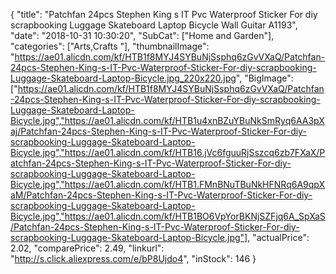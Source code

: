 {
	"title": "Patchfan 24pcs Stephen King s IT Pvc Waterproof Sticker For diy scrapbooking Luggage Skateboard Laptop Bicycle Wall Guitar A1193",
	"date": "2018-10-31 10:30:20",
	"SubCat": ["Home and Garden"],
	"categories": ["Arts,Crafts "],
	"thumbnailImage": "https://ae01.alicdn.com/kf/HTB1f8MYJ4SYBuNjSsphq6zGvVXaQ/Patchfan-24pcs-Stephen-King-s-IT-Pvc-Waterproof-Sticker-For-diy-scrapbooking-Luggage-Skateboard-Laptop-Bicycle.jpg_220x220.jpg",
	"BigImage": ["https://ae01.alicdn.com/kf/HTB1f8MYJ4SYBuNjSsphq6zGvVXaQ/Patchfan-24pcs-Stephen-King-s-IT-Pvc-Waterproof-Sticker-For-diy-scrapbooking-Luggage-Skateboard-Laptop-Bicycle.jpg","https://ae01.alicdn.com/kf/HTB1u4xnBZuYBuNkSmRyq6AA3pXaj/Patchfan-24pcs-Stephen-King-s-IT-Pvc-Waterproof-Sticker-For-diy-scrapbooking-Luggage-Skateboard-Laptop-Bicycle.jpg","https://ae01.alicdn.com/kf/HTB16.jVc6fguuRjSszcq6zb7FXaX/Patchfan-24pcs-Stephen-King-s-IT-Pvc-Waterproof-Sticker-For-diy-scrapbooking-Luggage-Skateboard-Laptop-Bicycle.jpg","https://ae01.alicdn.com/kf/HTB1.FMnBNuTBuNkHFNRq6A9qpXaM/Patchfan-24pcs-Stephen-King-s-IT-Pvc-Waterproof-Sticker-For-diy-scrapbooking-Luggage-Skateboard-Laptop-Bicycle.jpg","https://ae01.alicdn.com/kf/HTB1BO6VpYorBKNjSZFjq6A_SpXaS/Patchfan-24pcs-Stephen-King-s-IT-Pvc-Waterproof-Sticker-For-diy-scrapbooking-Luggage-Skateboard-Laptop-Bicycle.jpg"],
	"actualPrice": 2.02,
	"comparePrice": 2.49,
	"linkurl": "http://s.click.aliexpress.com/e/bP8Ujdo4",
	"inStock": 146
}
